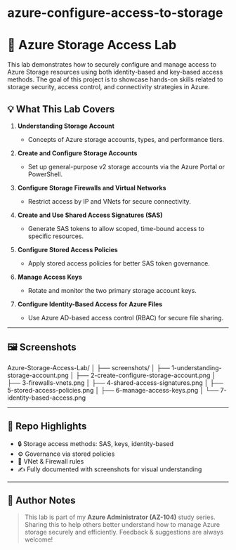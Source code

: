 # azure-configure-access-to-storage

# 🔐 Azure Storage Access Lab

This lab demonstrates how to securely configure and manage access to Azure Storage resources using both identity-based and key-based access methods. The goal of this project is to showcase hands-on skills related to storage security, access control, and connectivity strategies in Azure.

## 💡 What This Lab Covers

1. **Understanding Storage Account**
   - Concepts of Azure storage accounts, types, and performance tiers.

2. **Create and Configure Storage Accounts**
   - Set up general-purpose v2 storage accounts via the Azure Portal or PowerShell.

3. **Configure Storage Firewalls and Virtual Networks**
   - Restrict access by IP and VNets for secure connectivity.

4. **Create and Use Shared Access Signatures (SAS)**
   - Generate SAS tokens to allow scoped, time-bound access to specific resources.

5. **Configure Stored Access Policies**
   - Apply stored access policies for better SAS token governance.

6. **Manage Access Keys**
   - Rotate and monitor the two primary storage account keys.

7. **Configure Identity-Based Access for Azure Files**
   - Use Azure AD-based access control (RBAC) for secure file sharing.

---

## 🖼️ Screenshots
Azure-Storage-Access-Lab/
│
├── screenshots/
│   ├── 1-understanding-storage-account.png
│   ├── 2-create-configure-storage-account.png
│   ├── 3-firewalls-vnets.png
│   ├── 4-shared-access-signatures.png
│   ├── 5-stored-access-policies.png
│   ├── 6-manage-access-keys.png
│   └── 7-identity-based-access.png

---

## 📂 Repo Highlights

- 🔒 Storage access methods: SAS, keys, identity-based
- ⚙️ Governance via stored policies
- 🔧 VNet & Firewall rules
- ✍️ Fully documented with screenshots for visual understanding

---

## 📣 Author Notes

> This lab is part of my **Azure Administrator (AZ-104)** study series. Sharing this to help others better understand how to manage Azure storage securely and efficiently. Feedback & suggestions are always welcome!
